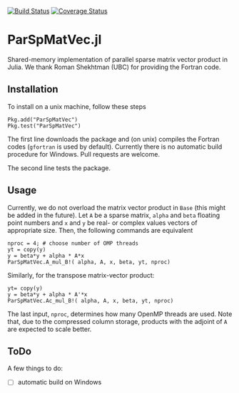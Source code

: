 [![Build Status](https://travis-ci.org/lruthotto/ParSpMatVec.jl.svg?branch=master)](https://travis-ci.org/lruthotto/ParSpMatVec.jl)
[![Coverage Status](https://coveralls.io/repos/github/lruthotto/ParSpMatVec.jl/badge.svg?branch=master)](https://coveralls.io/github/lruthotto/ParSpMatVec.jl?branch=master)
# ParSpMatVec.jl
Shared-memory implementation of parallel sparse matrix vector product in Julia. We thank Roman Shekhtman (UBC) for providing the Fortran code. 

## Installation
To install on a unix machine, follow these steps
```
Pkg.add("ParSpMatVec")
Pkg.test("ParSpMatVec")
```
The first line downloads the package and (on unix) compiles the Fortran codes (`gfortran` is used by default). Currently there is no automatic build procedure for Windows. Pull requests are welcome. 

The second line tests the package.

## Usage
Currently, we do not overload the matrix vector product in `Base` (this might be added in the future). Let `A` be a sparse matrix, `alpha` and `beta` floating point numbers and `x` and `y` be real- or complex values vectors of appropriate size. Then, the following commands are equivalent 
```
nproc = 4; # choose number of OMP threads
yt = copy(y)
y = beta*y + alpha * A*x
ParSpMatVec.A_mul_B!( alpha, A, x, beta, yt, nproc)
```
Similarly, for the transpose matrix-vector product:
```
yt= copy(y)
y = beta*y + alpha * A'*x
ParSpMatVec.Ac_mul_B!( alpha, A, x, beta, yt, nproc)
```

The last input, `nproc`, determines how many OpenMP threads are used. Note that, due to the compressed column storage, products with the adjoint of `A` are expected to scale better. 

## ToDo

A few things to do:
- [ ] automatic build on Windows

